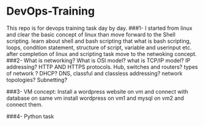 # DevOps-Training
This repo is for devops training task day by day.
###1- I started from linux and clear the basic concept of linux than move forward to the Shell scripting.
learn about shell and bash scripting that what is bash scripting, loops, condition statement, structure of script, variable and userinput etc.
after completion of linux and scripting task move to the netwoking concept.
###2- What is networking?
What is OSI model?
what is TCP/IP model?
IP addressing?
HTTP AND HTTPS
protocols.
Hub, switches and routers?
types of network ?
DHCP?
DNS, classful and classless addressing?
network topologies?
Subnetting?

###3- VM concept: Install a wordpress website on vm and connect with database on same vm
install wordpress on vm1 and mysql on vm2 and connect them.

###4- Python task
